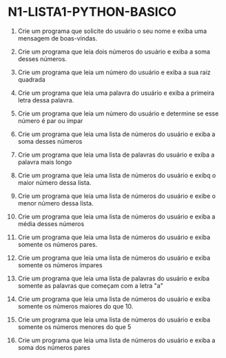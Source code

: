 # N1-LISTA1-PYTHON-BASICO

1. Crie um programa que solicite do usuário o seu nome e exiba uma
mensagem de boas-vindas.

2. Crie um programa que leia dois números do usuário e exiba a soma
desses números. 

3. Crie um programa que leia um número do usuário e exiba a sua raiz quadrada 

4. Crie um programa que leia uma palavra do usuário e exiba a primeira
letra dessa palavra.

5. Crie um programa que leia um número do usuário e determine se esse
número é par ou ímpar 

6. Crie um programa que leia uma lista de números do usuário e exiba a
soma desses números

7. Crie um programa que leia uma lista de palavras do usuário e exiba a
palavra mais longo

8. Crie um programa que leia uma lista de números do usuário e exibq o maior número dessa lista.

9. Crie um programa que leia uma lista de números do usuário e exibe o menor número dessa lista. 

10. Crie um programa que leia uma lista de números do usuário e exiba a média desses números

11. Crie um programa que leia uma lista de números do usuário e exiba somente os números pares.

12. Crie um programa que leia uma lista de números do usuário e exiba somente os números ímpares 

18. Crie um programa que leia uma lista de palavras do usuário e exiba somente as palavras que começam 
com a letra "a"

14. Crie um programa que leia uma lista de números do usuário e exiba somente os números maiores do que 10. 

15. Crie um programa que leia uma lista de números do usuário e exiba somente os números menores do que 5

16. Crie um programa que leia uma lista de números do usuário e exiba a soma dos números pares

